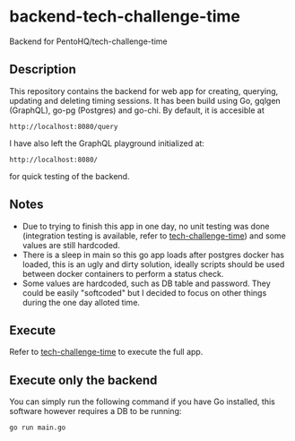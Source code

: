 # backend-tech-challenge-time
Backend for PentoHQ/tech-challenge-time

## Description
This repository contains the backend for web app for creating, querying, updating and deleting timing sessions.
It has been build using Go, gqlgen (GraphQL), go-pg (Postgres) and go-chi.
By default, it is accesible at
```
http://localhost:8080/query
```
I have also left the GraphQL playground initialized at:
```
http://localhost:8080/
```
for quick testing of the backend.

## Notes
* Due to trying to finish this app in one day, no unit testing was done (integration testing is available, refer to [tech-challenge-time](https://github.com/OscarClemente/tech-challenge-time/tree/main)) and some values are still hardcoded.
* There is a sleep in main so this go app loads after postgres docker has loaded, this is an ugly and dirty solution, ideally scripts should be used between docker containers to perform a status check.
* Some values are hardcoded, such as DB table and password. They could be easily "softcoded" but I decided to focus on other things during the one day alloted time.

## Execute
Refer to [tech-challenge-time](https://github.com/OscarClemente/tech-challenge-time/tree/main) to execute the full app.

## Execute only the backend

You can simply run the following command if you have Go installed, this software however requires a DB to be running:
```sh
go run main.go
```
